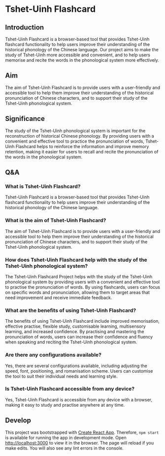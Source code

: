 # Tshet-Uinh Flashcard

## Introduction

Tshet-Uinh Flashcard is a browser-based tool that provides Tshet-Uinh flashcard functionality to help users improve their understanding of the historical phonology of the Chinese language. Our project aims to make the study of Tshet-Uinh more accessible and convenient, and to help users memorise and recite the words in the phonological system more effectively.

## Aim

The aim of Tshet-Uinh Flashcard is to provide users with a user-friendly and accessible tool to help them improve their understanding of the historical pronunciation of Chinese characters, and to support their study of the Tshet-Uinh phonological system.

## Significance

The study of the Tshet-Uinh phonological system is important for the reconstruction of historical Chinese phonology. By providing users with a convenient and effective tool to practice the pronunciation of words, Tshet-Uinh Flashcard helps to reinforce the information and improve memory retention, making it easier for users to recall and recite the pronunciation of the words in the phonological system.

## Q&A

### What is Tshet-Uinh Flashcard?

Tshet-Uinh Flashcard is a browser-based tool that provides Tshet-Uinh flashcard functionality to help users improve their understanding of the historical phonology of the Chinese language.

### What is the aim of Tshet-Uinh Flashcard?

The aim of Tshet-Uinh Flashcard is to provide users with a user-friendly and accessible tool to help them improve their understanding of the historical pronunciation of Chinese characters, and to support their study of the Tshet-Uinh phonological system.

### How does Tshet-Uinh Flashcard help with the study of the Tshet-Uinh phonological system?

The Tshet-Uinh Flashcard Project helps with the study of the Tshet-Uinh phonological system by providing users with a convenient and effective tool to practise the pronunciation of words. By using flashcards, users can focus on specific words and pronunciation, allowing them to target areas that need improvement and receive immediate feedback.

### What are the benefits of using Tshet-Uinh Flashcard?

The benefits of using Tshet-Uinh Flashcard include improved memorisation, effective practise, flexible study, customisable learning, multisensory learning, and increased confidence. By practising and mastering the pronunciation of words, users can increase their confidence and fluency when speaking and reciting the Tshet-Uinh phonological system.

### Are there any configurations available?

Yes, there are several configurations available, including adjusting the speed, font, positioning, and romanisation scheme. Users can customise the tool to suit their individual needs and learning style.

### Is Tshet-Uinh Flashcard accessible from any device?

Yes, Tshet-Uinh Flashcard is accessible from any device with a browser, making it easy to study and practise anywhere at any time.

## Develop

This project was bootstrapped with [Create React App](https://github.com/facebook/create-react-app). Therefore, `npm start` is available for running the app in development mode. Open [http://localhost:3000](http://localhost:3000) to view it in the browser. The page will reload if you make edits. You will also see any lint errors in the console.
